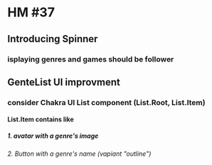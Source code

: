 # HM #37
## Introducing Spinner
### isplaying genres and games should be follower
## GenteList UI improvment
### consider Chakra UI List component (List.Root, List.Item)
#### List.Item contains like
##### 1. avatar with a genre's image 
###### 2. Button with a genre's name (vapiant "outline")